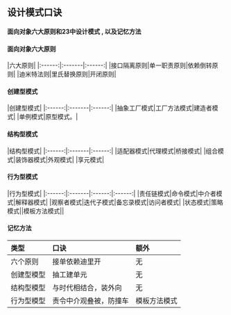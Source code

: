 ## 设计模式口诀

#### 面向对象六大原则和23中设计模式 , 以及记忆方法

#### 面向对象六大原则
|六大原则|
|:------:|:-------|:------:|
|接口隔离原则|单一职责原则|依赖倒转原则|
|迪米特法则|里氏替换原则|开闭原则|

#### 创建型模式
|创建型模式|
|:------:|:-------|:------:|
|抽象工厂模式|工厂方法模式|建造者模式|
|单例模式|原型模式。|

#### 结构型模式


|结构型模式|
|:------:|:-------|:------:|
|适配器模式|代理模式|桥接模式|
|组合模式|装饰器模式|外观模式|
|享元模式|


#### 行为型模式
|行为型模式|
|:------:|:-------|:------:|:------:|
|责任链模式|命令模式|中介者模式|解释器模式|
|观察者模式|迭代子模式|备忘录模式|访问者模式|
|状态模式|策略模式||模板方法模式||

#### 记忆方法

| 类型 | 口诀 | 额外 |
|:------|:-------|:------|
|六个原则 |接单依赖迪里开|无|
|创建型模型|抽工建单元|无|
|结构型模型|与时代相结合，装外向|无|
|行为型模型|责令中介观叠被，防撞车|模板方法模式|

